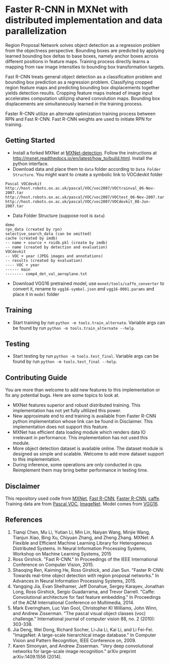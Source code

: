 # Faster R-CNN in MXNet with distributed implementation and data parallelization

Region Proposal Network solves object detection as a regression problem 
from the objectness perspective. Bounding boxes are predicted by applying 
learned bounding box deltas to base boxes, namely anchor boxes across 
different positions in feature maps. Training process directly learns a 
mapping from raw image intensities to bounding box transformation targets.

Fast R-CNN treats general object detection as a classification problem and
bounding box prediction as a regression problem. Classifying cropped region
feature maps and predicting bounding box displacements together yields
detection results. Cropping feature maps instead of image input accelerates
computation utilizing shared convolution maps. Bounding box displacements
are simultaneously learned in the training process.

Faster R-CNN utilize an alternate optimization training process between RPN 
and Fast R-CNN. Fast R-CNN weights are used to initiate RPN for training.

## Getting Started

* Install a forked MXNet at [MXNet-detection](https://github.com/precedenceguo/mxnet/tree/detection).
Follow the instructions at http://mxnet.readthedocs.io/en/latest/how_to/build.html. Install the python interface.
* Download data and place them to `data` folder according to `Data Folder Structure`.
  You might want to create a symbolic link to VOCdevkit folder
```
Pascal VOCdevkit
http://host.robots.ox.ac.uk/pascal/VOC/voc2007/VOCtrainval_06-Nov-2007.tar
http://host.robots.ox.ac.uk/pascal/VOC/voc2007/VOCtest_06-Nov-2007.tar
http://host.robots.ox.ac.uk/pascal/VOC/voc2007/VOCdevkit_08-Jun-2007.tar
```
* Data Folder Structure (suppose root is `data`)
```
demo
rpn_data (created by rpn)
selective_search_data (can be omitted)
cache (created by imdb)
-- name + source + roidb.pkl (create by imdb)
-- name (created by detection and evaluation)
VOCdevkit
-- VOC + year (JPEG images and annotations)
-- results (created by evaluation)
---- VOC + year
------ main
-------- comp4_det_val_aeroplane.txt
```
* Download VGG16 pretrained model, use `mxnet/tools/caffe_converter` to convert it,
  rename to `vgg16-symbol.json` and `vgg16-0001.params` and place it in `model` folder

## Training
* Start training by run `python -m tools.train_alternate`. Variable args can be found by run
`python -m tools.train_alternate --help`.

## Testing
* Start testing by run `python -m tools.test_final`. Variable args can be found by run
`python -m tools.test_final --help`.

## Contributing Guide
You are more than welcome to add new features to this implementation or fix any potential bugs. 
Here are some topics to look at.
* MXNet features superior and robust distributed training. This implementation 
has not yet fully ultilized this power.
* New approximate end to end training is available from Faster R-CNN python 
implementation whose link can be found in Disclaimer. This implementation 
does not support this feature.
* MXNet has efficient data loading module which renders data IO irrelevant 
in performance. This implementation has not used this module.
* More object detection dataset is available online. The dataset module is designed 
as simple and scalable. Welcome to add more dataset support to this implementation.
* During inference, some operations are only conducted in cpu. Reimplement them may bring 
better performance in testing time.

## Disclaimer
This repository used code from [MXNet](https://github.com/dmlc/mxnet),
[Fast R-CNN](https://github.com/rbgirshick/fast-rcnn),
[Faster R-CNN](https://github.com/rbgirshick/py-faster-rcnn),
[caffe](https://github.com/BVLC/caffe). Training data are from
[Pascal VOC](http://host.robots.ox.ac.uk/pascal/VOC/),
[ImageNet](http://image-net.org/). Model comes from
[VGG16](http://www.robots.ox.ac.uk/~vgg/research/very_deep/).

## References
1. Tianqi Chen, Mu Li, Yutian Li, Min Lin, Naiyan Wang, Minjie Wang, Tianjun Xiao, Bing Xu, Chiyuan Zhang, and Zheng Zhang. MXNet: A Flexible and Efficient Machine Learning Library for Heterogeneous Distributed Systems. In Neural Information Processing Systems, Workshop on Machine Learning Systems, 2015
2. Ross Girshick. "Fast R-CNN." In Proceedings of the IEEE International Conference on Computer Vision, 2015.
3. Shaoqing Ren, Kaiming He, Ross Girshick, and Jian Sun. "Faster R-CNN: Towards real-time object detection with region proposal networks." In Advances in Neural Information Processing Systems, 2015.
4. Yangqing Jia, Evan Shelhamer, Jeff Donahue, Sergey Karayev, Jonathan Long, Ross Girshick, Sergio Guadarrama, and Trevor Darrell. "Caffe: Convolutional architecture for fast feature embedding." In Proceedings of the ACM International Conference on Multimedia, 2014.
5. Mark Everingham, Luc Van Gool, Christopher KI Williams, John Winn, and Andrew Zisserman. "The pascal visual object classes (voc) challenge." International journal of computer vision 88, no. 2 (2010): 303-338.
6. Jia Deng, Wei Dong, Richard Socher, Li-Jia Li, Kai Li, and Li Fei-Fei. "ImageNet: A large-scale hierarchical image database." In Computer Vision and Pattern Recognition, IEEE Conference on, 2009.
7. Karen Simonyan, and Andrew Zisserman. "Very deep convolutional networks for large-scale image recognition." arXiv preprint arXiv:1409.1556 (2014).
